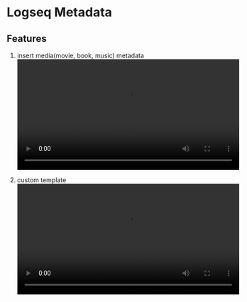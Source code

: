 # Logseq Metadata

## Features
1. insert media(movie, book, music) metadata
<video src="screenshots/use.mp4" width="500px"></video>

2. custom template
<video src="screenshots/settings.mp4" width="500px"></video>